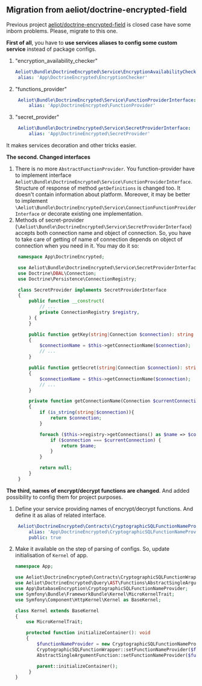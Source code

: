 ## Migration from aeliot/doctrine-encrypted-field

Previous project [aeliot/doctrine-encrypted-field](https://github.com/Aeliot-Tm/doctrine-encrypted-field) is closed
case have some inborn problems. Please, migrate to this one.

**First of all**, you have to **use services aliases to config some custom service** instead of package configs.
1. "encryption_availability_checker"
   ```yaml
   Aeliot\Bundle\DoctrineEncrypted\Service\EncryptionAvailabilityCheckerInterface:
    alias: 'App\DoctrineEncrypted\EncryptionChecker'
   ```
2. "functions_provider"
   ```yaml
    Aeliot\Bundle\DoctrineEncrypted\Service\FunctionProviderInterface:
        alias: 'App\DoctrineEncrypted\FunctionProvider'
   ```
3. "secret_provider"
   ```yaml
    Aeliot\Bundle\DoctrineEncrypted\Service\SecretProviderInterface:
        alias: 'App\DoctrineEncrypted\SecretProvider'
   ```

It makes services decoration and other tricks easier.

**The second. Changed interfaces**
1. There is no more `AbstractFunctionProvider`. You function-provider have to implement interface
   `Aeliot\Bundle\DoctrineEncrypted\Service\FunctionProviderInterface`. Structure of response of method
   `getDefinitions` is changed too. It doesn't contain information about platform. Moreover, it may be better
   to implement `\Aeliot\Bundle\DoctrineEncrypted\Service\ConnectionFunctionProviderInterface`
   or decorate existing one implementation.
2. Methods of secret-provider (`\Aeliot\Bundle\DoctrineEncrypted\Service\SecretProviderInterface`) accepts both
   connection name and object of connection. So, you have to take care of getting of name of connection depends on
   object of connection when you need in it. You may do it so:
   ```php
    namespace App\DoctrineEncrypted;

    use Aeliot\Bundle\DoctrineEncrypted\Service\SecretProviderInterface;
    use Doctrine\DBAL\Connection;
    use Doctrine\Persistence\ConnectionRegistry;

    class SecretProvider implements SecretProviderInterface
    {
        public function __construct(
            // ...
            private ConnectionRegistry $registry,
        ) {
        }

        public function getKey(string|Connection $connection): string
        {
            $connectionName = $this->getConnectionName($connection);
            // ...
        }

        public function getSecret(string|Connection $connection): string
        {
            $connectionName = $this->getConnectionName($connection);
            // ...
        }

        private function getConnectionName(Connection $currentConnection): ?string
        {
            if (is_string(string|$connection)){
                return $connection;
            }

            foreach ($this->registry->getConnections() as $name => $connection) {
                if ($connection === $currentConnection) {
                    return $name;
                }
            }

            return null;
        }
    }
   ```

**The third, names of encrypt/decrypt functions are changed**.
And added possibility to config them for project purposes.

1. Define your service providing names of encrypt/decrypt functions. And define it as alias of related interface.
   ```yaml
    Aeliot\DoctrineEncrypted\Contracts\CryptographicSQLFunctionNameProviderInterface:
        alias: 'App\DoctrineEncrypted\CryptographicSQLFunctionNameProvider'
        public: true
   ```
2. Make it available on the step of parsing of configs. So, update initialisation of `Kernel` of app.
   ```php
   namespace App;

   use Aeliot\DoctrineEncrypted\Contracts\CryptographicSQLFunctionWrapper;
   use Aeliot\DoctrineEncrypted\Query\AST\Functions\AbstractSingleArgumentFunction;
   use App\DatabaseEncryption\CryptographicSQLFunctionNameProvider;
   use Symfony\Bundle\FrameworkBundle\Kernel\MicroKernelTrait;
   use Symfony\Component\HttpKernel\Kernel as BaseKernel;

   class Kernel extends BaseKernel
   {
       use MicroKernelTrait;

       protected function initializeContainer(): void
       {
           $functionNameProvider = new CryptographicSQLFunctionNameProvider();
           CryptographicSQLFunctionWrapper::setFunctionNameProvider($functionNameProvider);
           AbstractSingleArgumentFunction::setFunctionNameProvider($functionNameProvider);

           parent::initializeContainer();
        }
   }
   ```
